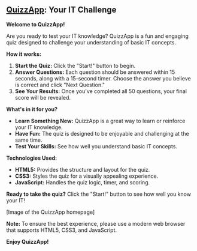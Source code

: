 ## [QuizzApp](http://duvorrichardwinner.me/QuizApp/): Your IT Challenge

**Welcome to QuizzApp!**

Are you ready to test your IT knowledge? QuizzApp is a fun and engaging quiz designed to challenge your understanding of basic IT concepts.

**How it works:**

1. **Start the Quiz:** Click the "Start!" button to begin.
2. **Answer Questions:** Each question should be answered within 15 seconds, along with a 15-second timer. Choose the answer you believe is correct and click "Next Question."
3. **See Your Results:** Once you've completed all 50 questions, your final score will be revealed.

**What's in it for you?**

* **Learn Something New:** QuizzApp is a great way to learn or reinforce your IT knowledge.
* **Have Fun:** The quiz is designed to be enjoyable and challenging at the same time.
* **Test Your Skills:** See how well you understand basic IT concepts.

**Technologies Used:**

* **HTML5:** Provides the structure and layout for the quiz.
* **CSS3:** Styles the quiz for a visually appealing experience.
* **JavaScript:** Handles the quiz logic, timer, and scoring.

**Ready to take the quiz?** Click the "Start!" button to see how well you know your IT!

[Image of the QuizzApp homepage]

**Note:** To ensure the best experience, please use a modern web browser that supports HTML5, CSS3, and JavaScript.

**Enjoy QuizzApp!**
